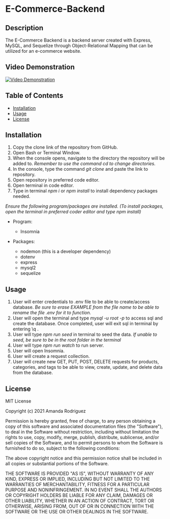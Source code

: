 # E-Commerce-Backend

## Description
The E-Commerce Backend is a backend server created with Express, MySQL, and Sequelize through Object-Relational Mapping that can be utilized for an e-commerce website.

## Video Demonstration
[![Video Demonstration](https://img.youtube.com/vi/KPVR40hKZPs/0.jpg)](https://youtu.be/KPVR40hKZPs)

## Table of Contents
* [Installation](#installation)
* [Usage](#usage)
* [License](#license)

## Installation
1. Copy the clone link of the repository from GitHub.
2. Open Bash or Terminal Window.
3. When the console opens, navigate to the directory the repository will be added to. *Remember to use the command cd to change directories.*
4. In the console, type the command <i> git clone </i> and paste the link to repository.
5. Open repository in preferred code editor.
6. Open terminal in code editor.
7. Type in terminal <i>npm i</i> or <i>npm install </i> to install dependency packages needed.

*Ensure the following program/packages are installed. (To install packages, open the terminal in preferred coder editor and type npm install)*

* Program: 
    - Insomnia

* Packages:
    - nodemon (this is a developer dependency)
    - dotenv
    - express
    - mysql2
    - sequelize

## Usage
1. User will enter credentials to .env file to be able to create/access database. *Be sure to erase EXAMPLE from the file name to be able to rename the file .env for it to function.*
2. User will open the terminal and type *mysql -u root -p* to access sql and create the database. Once completed, user will exit sql in terminal by entering  \q .
3. User will type *npm run seed* in terminal to seed the data. *If unable to seed, be sure to be in the root folder in the terminal*
4. User will type *npm run watch* to run server.
5. User will open Insomnia. 
6. User will create a request collection.
7. User will create new GET, PUT, POST, DELETE requests for products, categories, and tags to be able to view, create, update, and delete data from the database. 

## License
MIT License

Copyright (c) 2021 Amanda Rodriguez

Permission is hereby granted, free of charge, to any person obtaining a copy
of this software and associated documentation files (the "Software"), to deal
in the Software without restriction, including without limitation the rights
to use, copy, modify, merge, publish, distribute, sublicense, and/or sell
copies of the Software, and to permit persons to whom the Software is
furnished to do so, subject to the following conditions:

The above copyright notice and this permission notice shall be included in all
copies or substantial portions of the Software.

THE SOFTWARE IS PROVIDED "AS IS", WITHOUT WARRANTY OF ANY KIND, EXPRESS OR
IMPLIED, INCLUDING BUT NOT LIMITED TO THE WARRANTIES OF MERCHANTABILITY,
FITNESS FOR A PARTICULAR PURPOSE AND NONINFRINGEMENT. IN NO EVENT SHALL THE
AUTHORS OR COPYRIGHT HOLDERS BE LIABLE FOR ANY CLAIM, DAMAGES OR OTHER
LIABILITY, WHETHER IN AN ACTION OF CONTRACT, TORT OR OTHERWISE, ARISING FROM,
OUT OF OR IN CONNECTION WITH THE SOFTWARE OR THE USE OR OTHER DEALINGS IN THE
SOFTWARE.

